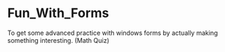# Fun_With_Forms
To get some advanced practice with windows forms by actually making something interesting. (Math Quiz)
